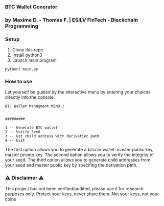 ### BTC Wallet Generator
### by Maxime D. - Thomas F.  | ESILV FinTech - Blockchain Programming

### Setup

1. Clone this repo
2. Install python3
3. Launch main program
```shell
python3 main.py
```

### How to use

Let yourself be guided by the interactive menu by entering your choices directly into the console.

```shell
BTC Wallet Managment MENU :


#########

1 -- Generate BTC wallet
2 -- Verify Seed
3 -- Get child address with derivation path
4 -- Exit
````

The first option allows you to generate a bitcoin wallet: master public key, master private key.
The second option allows you to verify the integrity of your seed.
The third option allows you to generate child addresses from your seed and master public key by specifing the derivation path.


### ⚠️ Disclaimer ⚠️

This project has not been verified/audited, please use it for research purposes only.
Protect your keys, never share them.
Not your keys, not your coins

